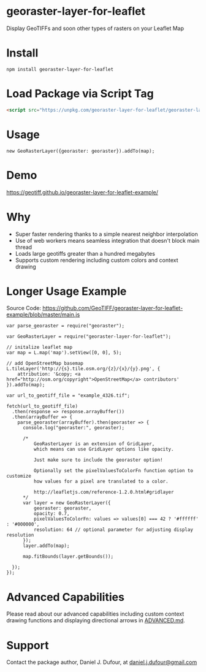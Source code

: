 # georaster-layer-for-leaflet
Display GeoTIFFs and soon other types of rasters on your Leaflet Map

# Install
```
npm install georaster-layer-for-leaflet
```

# Load Package via Script Tag
```html
<script src="https://unpkg.com/georaster-layer-for-leaflet/georaster-layer-for-leaflet.browserify.min.js"></script>
```

# Usage
```
new GeoRasterLayer({georaster: georaster}).addTo(map);
```

# Demo
https://geotiff.github.io/georaster-layer-for-leaflet-example/

# Why
- Super faster rendering thanks to a simple nearest neighbor interpolation
- Use of web workers means seamless integration that doesn't block main thread
- Loads large geotiffs greater than a hundred megabytes
- Supports custom rendering including custom colors and context drawing


# Longer Usage Example
Source Code: https://github.com/GeoTIFF/georaster-layer-for-leaflet-example/blob/master/main.js
```
var parse_georaster = require("georaster");

var GeoRasterLayer = require("georaster-layer-for-leaflet");

// initalize leaflet map
var map = L.map('map').setView([0, 0], 5);

// add OpenStreetMap basemap
L.tileLayer('http://{s}.tile.osm.org/{z}/{x}/{y}.png', {
    attribution: '&copy; <a href="http://osm.org/copyright">OpenStreetMap</a> contributors'
}).addTo(map);

var url_to_geotiff_file = "example_4326.tif";

fetch(url_to_geotiff_file)
  .then(response => response.arrayBuffer())
  .then(arrayBuffer => {
    parse_georaster(arrayBuffer).then(georaster => {
      console.log("georaster:", georaster);

      /*
          GeoRasterLayer is an extension of GridLayer,
          which means can use GridLayer options like opacity.

          Just make sure to include the georaster option!

          Optionally set the pixelValuesToColorFn function option to customize
          how values for a pixel are translated to a color.

          http://leafletjs.com/reference-1.2.0.html#gridlayer
      */
      var layer = new GeoRasterLayer({
          georaster: georaster,
          opacity: 0.7,
          pixelValuesToColorFn: values => values[0] === 42 ? '#ffffff' : '#000000',
          resolution: 64 // optional parameter for adjusting display resolution
      });
      layer.addTo(map);

      map.fitBounds(layer.getBounds());

  });
});
```

# Advanced Capabilities
Please read about our advanced capabilities including custom context drawing functions and displaying directional arrows in [ADVANCED.md](ADVANCED.md).

# Support
Contact the package author, Daniel J. Dufour, at daniel.j.dufour@gmail.com
